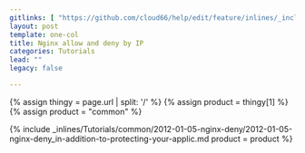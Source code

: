 ```yaml
---
gitlinks: [ "https://github.com/cloud66/help/edit/feature/inlines/_includes/_inlines/Tutorials/common/2012-01-05-nginx-deny/2012-01-05-nginx-deny_in-addition-to-protecting-your-applic.md" ]
layout: post
template: one-col
title: Nginx allow and deny by IP
categories: Tutorials
lead: ""
legacy: false

---
```


{% assign thingy = page.url | split: '/' %}
{% assign product = thingy[1] %}
{% assign product = "common" %}

{% include _inlines/Tutorials/common/2012-01-05-nginx-deny/2012-01-05-nginx-deny_in-addition-to-protecting-your-applic.md  product = product %}
